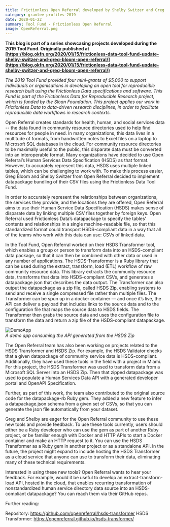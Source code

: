 ```yaml
---
title: Frictionless Open Referral developed by Shelby Switzer and Greg Bloom
category: grantee-profiles-2019
date: 2020-01-22
summary: Tool Fund - Frictionless Open Referral
image: OpenReferral.png
---
```


**This blog is part of a series showcasing projects developed during the 2019 Tool Fund. Originally published at [https://blog.okfn.org/2020/01/15/frictionless-data-tool-fund-update-shelby-switzer-and-greg-bloom-open-referral/](https://blog.okfn.org/2020/01/15/frictionless-data-tool-fund-update-shelby-switzer-and-greg-bloom-open-referral/)**

*The 2019 Tool Fund provided four mini-grants of $5,000 to support individuals or organisations in developing an open tool for reproducible research built using the Frictionless Data specifications and software. This Fund is part of the Frictionless Data for Reproducible Research project, which is funded by the Sloan Foundation. This project applies our work in Frictionless Data to data-driven research disciplines, in order to facilitate reproducible data workflows in research contexts.*

Open Referral creates standards for health, human, and social services data -- the data found in community resource directories used to help find resources for people in need. In many organizations, this data lives in a multitude of formats, from handwritten notes to Excel files on a laptop to Microsoft SQL databases in the cloud. For community resource directories to be maximally useful to the public, this disparate data must be converted  into an interoperable format. Many organizations have decided to use Open Referral’s  Human Services Data Specification (HSDS) as that format. However, to accurately represent this data, HSDS uses multiple linked tables, which can be challenging to work with. To make this process easier, Greg Bloom and Shelby Switzer from Open Referral decided to implement datapackage bundling of their CSV files using the Frictionless Data Tool Fund. 

In order to accurately represent the relationships between organizations, the services they provide, and the locations they are offered, Open Referral aims to use their Human Service Data Specification (HSDS) makes sense of disparate data by linking multiple CSV files together by foreign keys.  Open Referral used Frictionless Data’s datapackage to specify the tables’ contents and relationships in a single machine-readable file, so that this standardized format could transport HSDS-compliant data in a way that all of the teams who work with this data can use: CSVs of linked data. 

In the Tool Fund, Open Referral worked on their HSDS Transformer tool, which enables a group or person to transform data into an HSDS-compliant data package, so that it can then be combined with other data or used in any number of applications. The HSDS-Transformer is a Ruby library that can be used during the extract, transform, load (ETL) workflow of raw community resource data. This library extracts the community resource data, transforms that data into HSDS-compliant CSVs, and generates a datapackage.json that describes the data output. The Transformer can also output the datapackage as a zip file, called HSDS Zip, enabling systems to send and receive a single compressed file rather than multiple files. The Transformer can be spun up in a docker container — and once it’s live, the API can deliver a payload that includes links to the source data and to the configuration file that maps the source data to HSDS fields. The Transformer then grabs the source data and uses the configuration file to transform the data and return a zip file of the HSDS-compliant datapackage. 

![DemoApp](./OR.png) <br/> *A demo app consuming the API generated from the HSDS Zip*

The Open Referral team has also been working on projects related to the HSDS Transformer and HSDS Zip. For example, the HSDS Validator checks that a given datapackage of community service data is HSDS-compliant.  Additionally, they have used these tools in the field with a project in Miami. For this project, the HSDS Transformer was used to transform data from a Microsoft SQL Server into an HSDS Zip. Then that zipped datapackage was used to populate a Human Services Data API with a generated developer portal and OpenAPI Specification.  

Further, as part of this work, the team also contributed to the original source code for the datapackage-rb Ruby gem. They added a new feature to infer a datapackage.json schema from a given set of CSVs, so that you can generate the json file automatically from your dataset.

Greg and Shelby are eager for the Open Referral community to use these new tools and provide feedback.  To use these tools currently, users should either be a Ruby developer who can use the gem as part of another Ruby project, or be familiar enough with Docker and HTTP APIs to start a Docker container and make an HTTP request to it. You can use the HSDS Transformer as a Ruby gem in another project or as a standalone API. In the future, the project might expand to include hosting the HSDS Transformer as a cloud service that anyone can use to transform their data, eliminating many of these technical requirements.

Interested in using these new tools? Open Referral wants to hear your feedback. For example, would it be useful to develop an extract-transform-load API, hosted in the cloud, that enables recurring transformation of nonstandardized human service directory data source into an HSDS-compliant datapackage? You can reach them via their GitHub repos.

Further reading:

Repository: https://github.com/openreferral/hsds-transformer
HSDS Transformer: https://openreferral.github.io/hsds-transformer/ 
